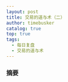 ```yaml
---
layout: post
title: 交易的道与术（二）
author: timebusker
catalog: true
top: true
tags:
  - 每日复盘
  - 交易的道与术
---
```

### 摘要





